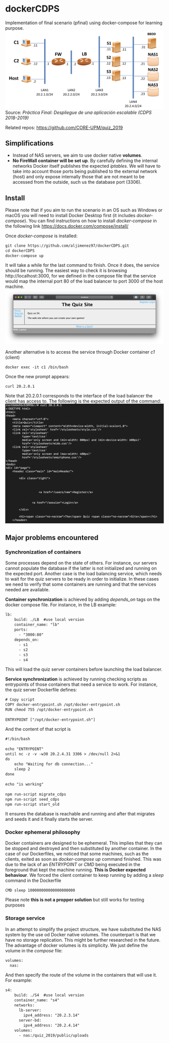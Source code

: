 # dockerCDPS
Implementation of final scenario (pfinal) using docker-compose for learning purpose.
![alt scenario](https://github.com/aljimenez97/dockerCDPS/blob/master/github-resources/scenario.png)
Source: *Práctica Final: Despliegue de una aplicación escalable (CDPS 2018-2019)*

Related repos:
https://github.com/CORE-UPM/quiz_2019

## Simplifications 
- Instead of NAS servers, we aim to use docker native **volumes**.
- **No FireWall container will be set up**. By carefully defining the internal networks Docker itself publishes the expected *iptables*. We will have to take into account those ports being published to the external network (host) and only expose internally those that are not meant to be accessed from the outside, such us the database port (3306).

## Install 
Please note that if you aim to run the scenario in an OS such as Windows or macOS you will need to install Docker Desktop first (it includes *docker-compose*). You can find instructions on how to install *docker-compose* in the following link https://docs.docker.com/compose/install/

Once *docker-compose* is installed:
```
git clone https://github.com/aljimenez97/dockerCDPS.git
cd dockerCDPS
docker-compose up
```
It will take a while for the last command to finish. Once it does, the service should be running. The easiest way to check it is browsing http://localhost:3000, for we defined in the compose file that the service would map the internal port 80 of the load balancer to port 3000 of the host machine. 
![alt safari](https://github.com/aljimenez97/dockerCDPS/blob/master/github-resources/safari.png)

Another alternative is to access the service through Docker container *c1* (client)
 ```
docker exec -it c1 /bin/bash
```
Once the new prompt appears:
 ```
curl 20.2.0.1
```
Note that 20.2.0.1 corresponds to the interface of the load balancer the client has access to. The following is the expected output of the command:
![alt curl output](https://github.com/aljimenez97/dockerCDPS/blob/master/github-resources/curl.png)

## Major problems encountered
### Synchronization of containers
Some processes depend on the state of others. For instance, our servers cannot populate the database if the latter is not initialized and running on the expected port. Another case is the load balancing service, which needs to wait for the quiz servers to be ready in order to initialize.
In these cases we need to verify that some containers are running and that the services needed are available. 

**Container synchronization** is achieved by adding *depends_on* tags on the docker compose file. For instance, in the LB example:
```
lb:
    build: ./LB  #use local version
    container_name: "lb"
    ports:
      - "3000:80"
    depends_on:
      - s1
      - s2
      - s3
      - s4
```
This will load the quiz server containers before launching the load balancer.

**Service synchronization** is achieved by running checking scripts as entrypoints of those containers that need a service to work. For instance, the quiz server Dockerfile defines: 
```
# Copy script
COPY docker-entrypoint.sh /opt/docker-entrypoint.sh
RUN chmod 755 /opt/docker-entrypoint.sh

ENTRYPOINT ["/opt/docker-entrypoint.sh"]
```

And the content of that script is
```
#!/bin/bash

echo "ENTRYPOINT"
until nc -z -v -w30 20.2.4.31 3306 > /dev/null 2>&1
do
	echo "Waiting for db connection..."
	sleep 2
done

echo "is working"

npm run-script migrate_cdps
npm run-script seed_cdps
npm run-script start_old
```
It ensures the database is reachable and running and after that migrates and seeds it and it finally starts the server.

### Docker ephemeral philosophy 
Docker containers are designed to be ephemeral. This implies that they can be stopped and destroyed and then substituted by another container. In the case of our Dockerfiles, we noticed that some machines, such as the clients, exited as soon as *docker-compose up* command finished. This was due to the lack of an *ENTRYPOINT* or *CMD* being executed in the foreground that kept the machine running. **This is Docker expected behaviour**. We forced the client container to keep running by adding a *sleep* command in the Dockerfile
```
CMD sleep 100000000000000000000
```
Please note **this is not a propper solution** but still works for testing purposes

### Storage service
In an attempt to simplify the project structure, we have substituted the NAS system by the use od Docker native volumes. The counterpart is that we have no storage replication. This might be further researched in the future.
The advantage of docker volumes is its simplicity. We just define the volume in the *compose* file:
```
volumes:
  nas:
```
And then specify the route of the volume in the containers that will use it. For example:
```
s4:
    build: ./S4  #use local version
    container_name: "s4"
    networks:
      lb-server:
        ipv4_address: "20.2.3.14"
      server-bd:
        ipv4_address: "20.2.4.14"
    volumes:
      - nas:/quiz_2019/public/uploads 
```
